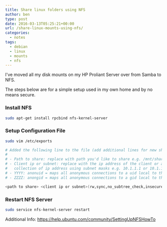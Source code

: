 ```yaml
---
title: Share linux folders using NFS
author: ben
type: post
date: 2016-03-13T05:25:21+00:00
url: /share-linux-mounts-using-nfs/
categories:
  - notes
tags:
  - debian
  - linux
  - mounts
  - nfs
---
```


I've moved all my disk mounts on my HP Proliant Server over from Samba to NFS.

The steps below are for a simple setup used in my own home and by no means secure.

### Install NFS

```bash
sudo apt-get install rpcbind nfs-kernel-server
```

### Setup Configuration File

```bash
sudo vim /etc/exports

# Added the following line to the file (add additional lines for new shares)
#
# - Path to share: replace with path you'd like to share e.g. /mnt/shareme
# - Client ip or subnet: replace with the ip address of the client or a
#   collection of ip address using subnet masks e.g. 10.1.1.1 or 10.1.1.0/24
# - YYYY: anonuid = maps all anonymous connections to a uid local to the server
# - ZZZZ: anongid = maps all anonymous connections to a gid local to the server

<path to share> <client ip or subnet>(rw,sync,no_subtree_check,insecure,anonuid=<YYYY>,anongid=<ZZZZ>)
```

### Restart NFS Server

```bash
sudo service nfs-kernel-server restart
```

Additional Info: <https://help.ubuntu.com/community/SettingUpNFSHowTo>
